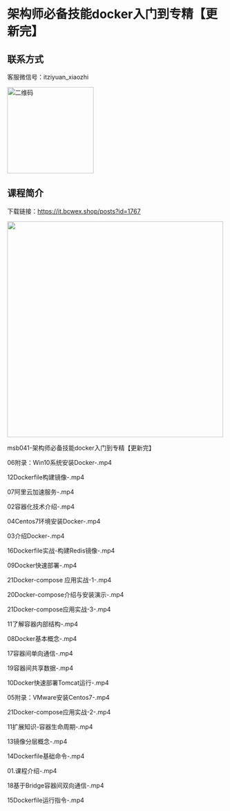 # 架构师必备技能docker入门到专精【更新完】

## 联系方式

客服微信号：itziyuan_xiaozhi

<img src="https://ziyuanyun.oss-cn-guangzhou.aliyuncs.com/common/20240614073449/666b82192834a.jpg" width="200" height="200" alt="二维码">

## 课程简介

下载链接：https://it.bcwex.shop/posts?id=1767

<img src="https://ziyuanyun.oss-cn-guangzhou.aliyuncs.com/yun/20240515183529/66448ff1423a4.jpg" width="500" alt="">

  msb041-架构师必备技能docker入门到专精【更新完】

 06附录：Win10系统安装Docker-.mp4

 12Dockerfile构建镜像-.mp4

 07阿里云加速服务-.mp4

 02容器化技术介绍-.mp4

 04Centos7环境安装Docker-.mp4

 03介绍Docker-.mp4

 16Dockerfile实战-构建Redis镜像-.mp4

 09Docker快速部署-.mp4

 21Docker-compose 应用实战-1-.mp4

 20Docker-compose介绍与安装演示-.mp4

 21Docker-compose应用实战-3-.mp4

 11了解容器内部结构-.mp4

 08Docker基本概念-.mp4

 17容器间单向通信-.mp4

 19容器间共享数据-.mp4

 10Docker快速部署Tomcat运行-.mp4

 05附录：VMware安装Centos7-.mp4

 21Docker-compose应用实战-2-.mp4

 11扩展知识-容器生命周期-.mp4

 13镜像分层概念-.mp4

 14Dockerfile基础命令-.mp4

 01.课程介绍-.mp4

 18基于Bridge容器间双向通信-.mp4

 15Dockerfile运行指令-.mp4

  